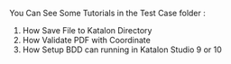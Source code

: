 You Can See Some Tutorials in the Test Case folder :

1. How Save File to Katalon Directory
2. How Validate PDF with Coordinate
3. How Setup BDD can running in Katalon Studio 9 or 10

